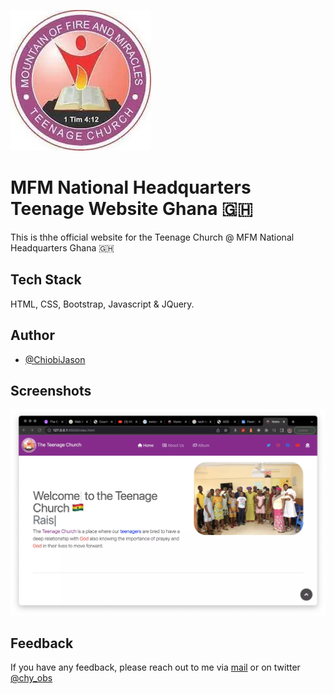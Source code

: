 
![Logo](https://raw.githubusercontent.com/ChiobiJason/Mfm-Gh-Teens/main/images/favicon.webp)


# MFM National Headquarters Teenage Website Ghana 🇬🇭

This is thhe official website for the Teenage Church @ MFM National Headquarters Ghana 🇬🇭

## Tech Stack

HTML, CSS, Bootstrap, Javascript & JQuery.


## Author

- [@ChiobiJason](https://www.github.com/ChiobiJason)


## Screenshots

![App Screenshot](https://raw.githubusercontent.com/ChiobiJason/Mfm-Gh-Teens/main/images/screenshot.webp)
## Feedback

If you have any feedback, please reach out to me via [mail](mailto:chiobichisom+mfm-teens-gh@gmail.com) or on twitter [@chy_obs](https://twitter.com/chy_obs)


